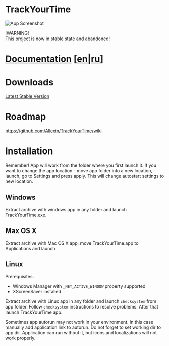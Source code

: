# TrackYourTime 

![App Screenshot](https://habrastorage.org/files/5ff/f5a/c1e/5fff5ac1e46949c0adf6db66d6ab82c8.png)  

!WARNING!  
This project is now in stable state and abandoned!  

# [Documentation](https://github.com/Allexin/TrackYourTime/wiki/User-Manual) [[en](https://github.com/Allexin/TrackYourTime/wiki/User-Manual)|[ru](https://github.com/Allexin/TrackYourTime/wiki/%D0%A0%D1%83%D0%BA%D0%BE%D0%B2%D0%BE%D0%B4%D1%81%D1%82%D0%B2%D0%BE-%D0%BF%D0%BE%D0%BB%D1%8C%D0%B7%D0%BE%D0%B2%D0%B0%D1%82%D0%B5%D0%BB%D1%8F)]  

# Downloads
[Latest Stable Version](https://github.com/Allexin/TrackYourTime/releases/tag/0.9.2.5)

# Roadmap

https://github.com/Allexin/TrackYourTime/wiki

# Installation

Remember! App will work from the folder where you first launch it. If you want to change the app location - move app folder into a new location, launch, go to Settings and press apply. This will change autostart settings to new location.

## Windows
Extract archive with windows app in any folder and launch TrackYourTime.exe.

## Max OS X
Extract archive with Mac OS X app, move TrackYourTime.app to Applications and launch

## Linux

Prerequisites:

* Windows Manager with `_NET_ACTIVE_WINDOW` property supported
* XScreenSaver installed

Extract archive with Linux app in any folder and launch `checksystem` from app folder. Follow `checksystem` instructions to resolve problems. After that launch TrackYourTime app.

Sometimes app autorun may not work in your environment. In this case manually add application link to autorun. Do not forget to set working dir to app dir. Application can run without it, but icons and localizations will not work properly.

